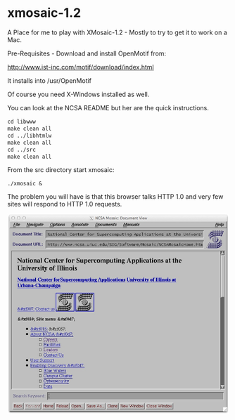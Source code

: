 xmosaic-1.2
===========

A Place for me to play with XMosaic-1.2 - Mostly to try to get it to 
work on a Mac.

Pre-Requisites - Download and install OpenMotif from:

http://www.ist-inc.com/motif/download/index.html

It installs into /usr/OpenMotif

Of course you need X-Windows installed as well.

You can look at the NCSA README but her are the quick instructions.

    cd libwww
    make clean all
    cd ../libhtmlw
    make clean all
    cd ../src
    make clean all

From the src directory start xmosaic:

    ./xmosaic &

The problem you will have is that this browser talks
HTTP 1.0 and very few sites will respond to HTTP 1.0
requests.

![XMosaic 1.2 running on Max OSX](xmosaic.jpg)


